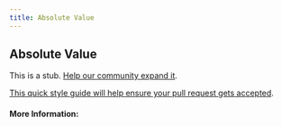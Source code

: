 ```yaml
---
title: Absolute Value
---
```


## Absolute Value

This is a stub. [Help our community expand it](https://github.com/freeCodeCamp/guide-articles/tree/master/articles/Math/Functions/Absolute-Value/index.md).

[This quick style guide will help ensure your pull request gets accepted](https://github.com/freeCodeCamp/guide-articles/blob/master/README.md).

<!-- The article goes here, in GitHub-flavored Markdown. Feel free to add YouTube videos, images, and CodePen/JSBin embeds  -->

#### More Information:
<!-- Please add any articles you think might be helpful to read before writing the article -->


